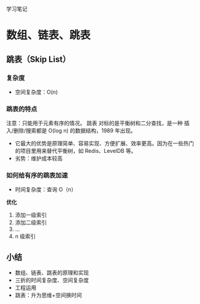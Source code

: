 学习笔记

# 数组、链表、跳表

## 跳表（Skip List）
### 复杂度
* 空间复杂度：O(n)


### 跳表的特点

注意：只能用于元素有序的情况。
跳表 对标的是平衡树和二分查找，是一种 插入/删除/搜索都是 O(log n) 的数据结构，1989 年出现。

* 它最大的优势是原理简单、容易实现、方便扩展、效率更高。因为在一些热门的项目里用来替代平衡树，如 Redis、LevelDB 等。
* 劣势：维护成本较高

### 如何给有序的跳表加速

* 时间复杂度：查询 O（n）

**优化**

1. 添加一级索引
2. 添加二级索引
3. …
4. n 级索引

## 小结
* 数组、链表、跳表的原理和实现
* 三折的时间复杂度、空间复杂度
* 工程运用
* 跳表：升为思维+空间换时间
